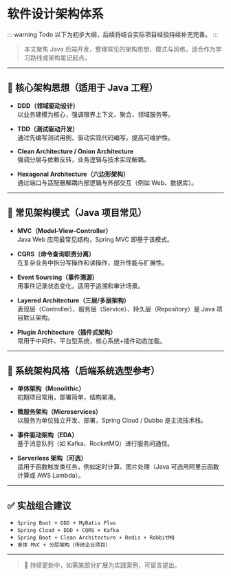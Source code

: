 # 软件设计架构体系

::: warning Todo
以下为初步大纲，后续将结合实际项目经验持续补充完善。
:::

> 本文聚焦 Java 后端开发，整理常见的架构思想、模式与风格，适合作为学习路线或架构笔记起点。

---

## 🧠 核心架构思想（适用于 Java 工程）

- **DDD（领域驱动设计）**  
  以业务建模为核心，强调限界上下文、聚合、领域服务等。

- **TDD（测试驱动开发）**  
  通过先编写测试用例，驱动实现代码编写，提高可维护性。

- **Clean Architecture / Onion Architecture**  
  强调分层与依赖反转，业务逻辑与技术实现解耦。

- **Hexagonal Architecture（六边形架构）**  
  通过端口与适配器解耦内部逻辑与外部交互（例如 Web、数据库）。

---

## 🧩 常见架构模式（Java 项目常见）

- **MVC（Model-View-Controller）**  
  Java Web 应用最常见结构，Spring MVC 即基于该模式。

- **CQRS（命令查询职责分离）**  
  在复杂业务中拆分写操作和读操作，提升性能与扩展性。

- **Event Sourcing（事件溯源）**  
  用事件记录状态变化，适用于追溯和审计场景。

- **Layered Architecture（三层/多层架构）**  
  表现层（Controller）、服务层（Service）、持久层（Repository）是 Java 项目默认架构。

- **Plugin Architecture（插件式架构）**  
  常用于中间件、平台型系统，核心系统+插件动态加载。

---

## 🔧 系统架构风格（后端系统选型参考）

- **单体架构（Monolithic）**  
  初期项目常用，部署简单，结构紧凑。

- **微服务架构（Microservices）**  
  以服务为单位独立开发、部署，Spring Cloud / Dubbo 是主流技术栈。

- **事件驱动架构（EDA）**  
  基于消息队列（如 Kafka、RocketMQ）进行服务间通信。

- **Serverless 架构（可选）**  
  适用于函数触发类任务，例如定时计算、图片处理（Java 可选用阿里云函数计算或 AWS Lambda）。

---

## ✅ 实战组合建议

- `Spring Boot + DDD + MyBatis Plus`
- `Spring Cloud + DDD + CQRS + Kafka`
- `Spring Boot + Clean Architecture + Redis + RabbitMQ`
- `单体 MVC + 分层架构（传统企业项目）`

---

> 🚧 持续更新中，如需某部分扩展为实践案例，可留言提出。
